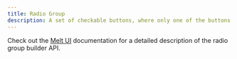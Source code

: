 ```yaml
---
title: Radio Group
description: A set of checkable buttons, where only one of the buttons can be selected at a time.
---
```



Check out the [Melt UI](https://www.melt-ui.com/docs/builders/radio-group) documentation for a detailed description of the radio group builder API.
